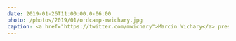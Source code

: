 ```yaml
---
date: 2019-01-26T11:00:00.0-06:00
photo: /photos/2019/01/ordcamp-mwichary.jpg
caption: <a href="https://twitter.com/mwichary">Marcin Wichary</a> presenting at ORDCamp 2019
---
```

